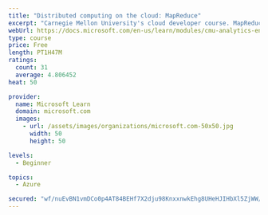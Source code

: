 ```yaml
---
title: "Distributed computing on the cloud: MapReduce"
excerpt: "Carnegie Mellon University's cloud developer course. MapReduce was a breakthrough in big data processing that has become mainstream and been improved upon significantly. Learn about how MapReduce works."
webUrl: https://docs.microsoft.com/en-us/learn/modules/cmu-analytics-engines-mapreduce/
type: course
price: Free
length: PT1H47M
ratings:
  count: 31
  average: 4.806452
heat: 50

provider:
  name: Microsoft Learn
  domain: microsoft.com
  images:
    - url: /assets/images/organizations/microsoft.com-50x50.jpg
      width: 50
      height: 50

levels:
  - Beginner

topics:
  - Azure

secured: "wf/nuEvBN1vmDCo0p4AT84BEHf7X2dju98KnxxnwkEhg8UHeHJIHbXl5ZjWW/dnvVSqcenUGoYX6sShLXUf1KjRddR189satmviAEVT/VvOkKCEnAgYF65H2n/9n5R377rV0H3mFsSajZfMOf6CT5F9WtLd+Cvel1wEUC4k+eWYDR9Saj0uyQjJLNkTrSmtD27wS8P9ds3xRC7vxiiEXkPSMbC/FKId+2hh6Sch733vDlE8IgZya9qUhz/3/DcT3n7s4IesUmseyDD69shLKC73IAzF9pNkpz3n6g/uVfledRCP+GaEpwDVPBKko1kOSnzQWI3OMhjzLs0mRoBKD5PJS35w+PbF8qTs6XfWgKGzHTF7CWreewzTOp2jizLGKBj6r1Qr0OlU7vwq2A4efaa5jE6ayhZxYBG7vH4a8XV8=;5ZOZoS+PMyl2SMj/PyiI2Q=="
---
```


